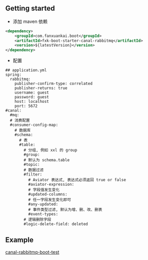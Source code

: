 ## Getting started
- 添加 maven 依赖
```xml
<dependency>
    <groupId>com.fanxuankai.boot</groupId>
    <artifactId>fxk-boot-starter-canal-rabbitmq</artifactId>
    <version>${latestVersion}</version>
</dependency>
```
- 配置
```
## application.yml
spring:
  rabbitmq:
    publisher-confirm-type: correlated
    publisher-returns: true
    username: guest
    password: guest
    host: localhost
    port: 5672
#canal:
  #mq:
  # 消费配置
  #consumer-config-map:
    # 数据库
    #schema:
      # 表
      #table:
        # 分组, 例如 xxl 的 group
        #group:
        # 默认为 schema.table
        #topic:
        # 数据过滤
        #filter:
          # Aviator 表达式, 表达式必须返回 true or false
          #aviator-expression:
          # 字段值发生变化
          #updated-columns:
          # 任一字段发生变化即可
          #any-updated:
          # 事件类型过滤, 默认为增、删、改、删表
          #event-types:
        # 逻辑删除字段
        #logic-delete-field: deleted
```

## Example
[canal-rabbitmq-boot-test](https://github.com/fanxuankai/canal/tree/main/canal-boot-test/canal-rabbitmq-boot-test)